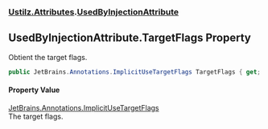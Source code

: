 ### [Ustilz.Attributes](Ustilz.Attributes.md 'Ustilz.Attributes').[UsedByInjectionAttribute](Ustilz.Attributes.UsedByInjectionAttribute.md 'Ustilz.Attributes.UsedByInjectionAttribute')

## UsedByInjectionAttribute.TargetFlags Property

Obtient the target flags.

```csharp
public JetBrains.Annotations.ImplicitUseTargetFlags TargetFlags { get; set; }
```

#### Property Value
[JetBrains.Annotations.ImplicitUseTargetFlags](https://docs.microsoft.com/en-us/dotnet/api/JetBrains.Annotations.ImplicitUseTargetFlags 'JetBrains.Annotations.ImplicitUseTargetFlags')  
The target flags.